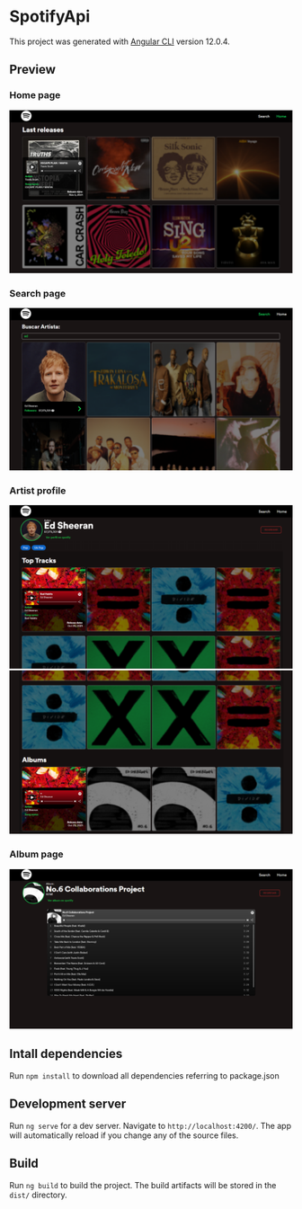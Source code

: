 # SpotifyApi

This project was generated with [Angular CLI](https://github.com/angular/angular-cli) version 12.0.4.

## Preview

### Home page
![](src/assets/img/previews/1.png)
### Search page
![](src/assets/img/previews/2.png)
### Artist profile
![](src/assets/img/previews/3.png)
![](src/assets/img/previews/4.png)
### Album page
![](src/assets/img/previews/5.png)

## Intall dependencies
Run `npm install` to download all dependencies referring to package.json

## Development server

Run `ng serve` for a dev server. Navigate to `http://localhost:4200/`. The app will automatically reload if you change any of the source files.

## Build

Run `ng build` to build the project. The build artifacts will be stored in the `dist/` directory.